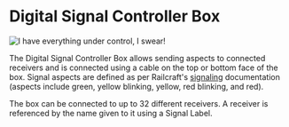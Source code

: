 # Digital Signal Controller Box

![I have everything under control, I swear!](block:computronics:computronics.digital_controller_b_ox)

The Digital Signal Controller Box allows sending aspects to connected receivers and is connected using a cable on the top or bottom face of the box. Signal aspects are defined as per Railcraft's [signaling](http://railcraft.info/wiki/guide:signalling) documentation (aspects include green, yellow blinking, yellow, red blinking, and red).

The box can be connected to up to 32 different receivers. A receiver is referenced by the name given to it using a Signal Label.
